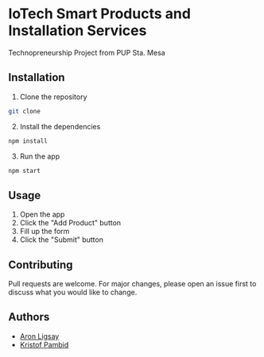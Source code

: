 # IoTech Smart Products and Installation Services
Technopreneurship Project from PUP Sta. Mesa


## Installation
1. Clone the repository
```bash
git clone
```

2. Install the dependencies
```bash
npm install
```

3. Run the app
```bash
npm start
```

## Usage
1. Open the app
2. Click the "Add Product" button
3. Fill up the form
4. Click the "Submit" button

## Contributing
Pull requests are welcome. For major changes, please open an issue first to discuss what you would like to change.

## Authors
- [Aron Ligsay]()
- [Kristof Pambid]()